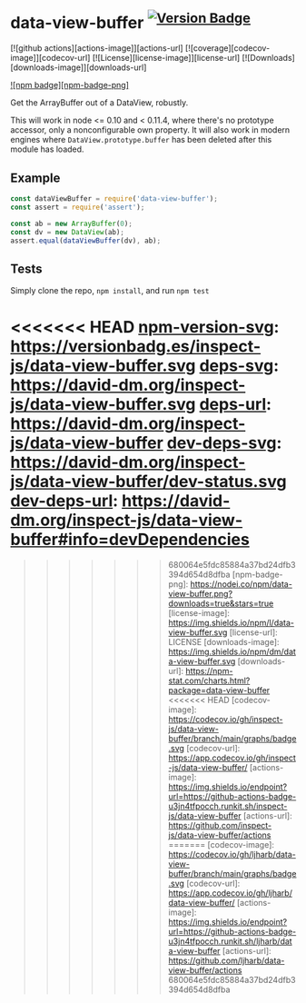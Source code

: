 # data-view-buffer <sup>[![Version Badge][npm-version-svg]][package-url]</sup>

[![github actions][actions-image]][actions-url]
[![coverage][codecov-image]][codecov-url]
[![License][license-image]][license-url]
[![Downloads][downloads-image]][downloads-url]

[![npm badge][npm-badge-png]][package-url]

Get the ArrayBuffer out of a DataView, robustly.

This will work in node <= 0.10 and < 0.11.4, where there's no prototype accessor, only a nonconfigurable own property.
It will also work in modern engines where `DataView.prototype.buffer` has been deleted after this module has loaded.

## Example

```js
const dataViewBuffer = require('data-view-buffer');
const assert = require('assert');

const ab = new ArrayBuffer(0);
const dv = new DataView(ab);
assert.equal(dataViewBuffer(dv), ab);
```

## Tests
Simply clone the repo, `npm install`, and run `npm test`

[package-url]: https://npmjs.org/package/data-view-buffer
<<<<<<< HEAD
[npm-version-svg]: https://versionbadg.es/inspect-js/data-view-buffer.svg
[deps-svg]: https://david-dm.org/inspect-js/data-view-buffer.svg
[deps-url]: https://david-dm.org/inspect-js/data-view-buffer
[dev-deps-svg]: https://david-dm.org/inspect-js/data-view-buffer/dev-status.svg
[dev-deps-url]: https://david-dm.org/inspect-js/data-view-buffer#info=devDependencies
=======
[npm-version-svg]: https://versionbadg.es/ljharb/data-view-buffer.svg
[deps-svg]: https://david-dm.org/ljharb/data-view-buffer.svg
[deps-url]: https://david-dm.org/ljharb/data-view-buffer
[dev-deps-svg]: https://david-dm.org/ljharb/data-view-buffer/dev-status.svg
[dev-deps-url]: https://david-dm.org/ljharb/data-view-buffer#info=devDependencies
>>>>>>> 680064e5fdc85884a37bd24dfb3394d654d8dfba
[npm-badge-png]: https://nodei.co/npm/data-view-buffer.png?downloads=true&stars=true
[license-image]: https://img.shields.io/npm/l/data-view-buffer.svg
[license-url]: LICENSE
[downloads-image]: https://img.shields.io/npm/dm/data-view-buffer.svg
[downloads-url]: https://npm-stat.com/charts.html?package=data-view-buffer
<<<<<<< HEAD
[codecov-image]: https://codecov.io/gh/inspect-js/data-view-buffer/branch/main/graphs/badge.svg
[codecov-url]: https://app.codecov.io/gh/inspect-js/data-view-buffer/
[actions-image]: https://img.shields.io/endpoint?url=https://github-actions-badge-u3jn4tfpocch.runkit.sh/inspect-js/data-view-buffer
[actions-url]: https://github.com/inspect-js/data-view-buffer/actions
=======
[codecov-image]: https://codecov.io/gh/ljharb/data-view-buffer/branch/main/graphs/badge.svg
[codecov-url]: https://app.codecov.io/gh/ljharb/data-view-buffer/
[actions-image]: https://img.shields.io/endpoint?url=https://github-actions-badge-u3jn4tfpocch.runkit.sh/ljharb/data-view-buffer
[actions-url]: https://github.com/ljharb/data-view-buffer/actions
>>>>>>> 680064e5fdc85884a37bd24dfb3394d654d8dfba
